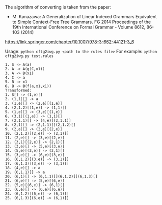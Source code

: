 The algorithm of converting is taken from the paper:
* M. Kanazawa: A Generalization of Linear Indexed Grammars Equivalent to Simple Context-Free Tree Grammars. FG 2014 Proceedings of the 19th International Conference on Formal Grammar - Volume 8612, 86-103 (2014)

https://link.springer.com/chapter/10.1007/978-3-662-44121-3_6

Usage: `python cftg2iwg.py <path to the rules file>`
For example: `python cftg2iwg.py test.rules`

```
1. S -> A(a)
2. A -> A(g(C,x1))
3. A -> B(x1)
4. C -> a
5. B -> x1
6. B -> B(f(a,x1,x1))
Transformed:
1. S[] -> (1,e)[]
2. (1,1)[] -> a
3. (1,e)[] -> (2,e)[(1,e)]
4. (2,1.2)[(1,e)] -> (1,1)[]
5. (1,e)[] -> (3,e)[(1,e)]
6. (3,1)[(1,e)] -> (1,1)[]
7. (2,1.1)[] -> (4,e)[(2,1.1)]
8. (2,1)[] -> (2,1.1)[](2,1.2)[]
9. (2,e)[] -> (2,e)[(2,e)]
10. (2,1.2)[(2,e)] -> (2,1)[]
11. (2,e)[] -> (3,e)[(2,e)]
12. (3,1)[(2,e)] -> (2,1)[]
13. (3,e)[] -> (5,e)[(3,e)]
14. (5,e)[(3,e)] -> (3,1)[]
15. (3,e)[] -> (6,e)[(3,e)]
16. (6,1.2)[(3,e)] -> (3,1)[]
17. (6,1.3)[(3,e)] -> (3,1)[]
18. (4,e)[] -> a
19. (6,1.1)[] -> a
20. (6,1)[] -> (6,1.1)[](6,1.2)[](6,1.3)[]
21. (6,e)[] -> (5,e)[(6,e)]
22. (5,e)[(6,e)] -> (6,1)[]
23. (6,e)[] -> (6,e)[(6,e)]
24. (6,1.2)[(6,e)] -> (6,1)[]
25. (6,1.3)[(6,e)] -> (6,1)[]
```